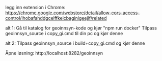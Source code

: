 legg inn extension i Chrome:
https://chrome.google.com/webstore/detail/allow-cors-access-control/lhobafahddgcelffkeicbaginigeejlf/related

alt 1:
Gå til katalog for geoinnsyn-kode og kjør "npm run docker"
Tilpass geoinnsyn_source i copy_gi.cmd til din pc og kjør denne

alt 2:
Tilpass geoinnsyn_source i build+copy_gi.cmd og kjør denne

Åpne løsning: http://localhost:8282/geoinnsyn
